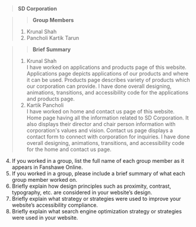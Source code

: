 > **SD Corporation**

> > **Group Members**
>1. Krunal Shah
>2. Pancholi Kartik Tarun

> > **Brief Summary**
>1. Krunal Shah \
    I have worked on applications and products page of this website. Applications page depicts applications of our products and where it can be used. Products page describes variety of products which our corporation can provide. I have done overall designing, animations, transitions, and accessibility code for the applications and products page.
>2. Kartik Pancholi \
    I have worked on home and contact us page of this website. Home page having all the information related to SD Corporation. It also displays their director and chair person information with corporation's values and vision. Contact us page displays a contact form to connect with corporation for inquiries. I have done overall designing, animations, transitions, and accessibility code for the home and contact us page.

>

4. If you worked in a group, list the full name of each group member as it appears in Fanshawe Online.
5. If you worked in a group, please include a brief summary of what each group member worked on.
6. Briefly explain how design principles such as proximity, contrast, typography, etc. are considered in your website’s
   design.
7. Briefly explain what strategy or strategies were used to improve your website’s accessibility compliance.
8. Briefly explain what search engine optimization strategy or strategies were used in your website.
